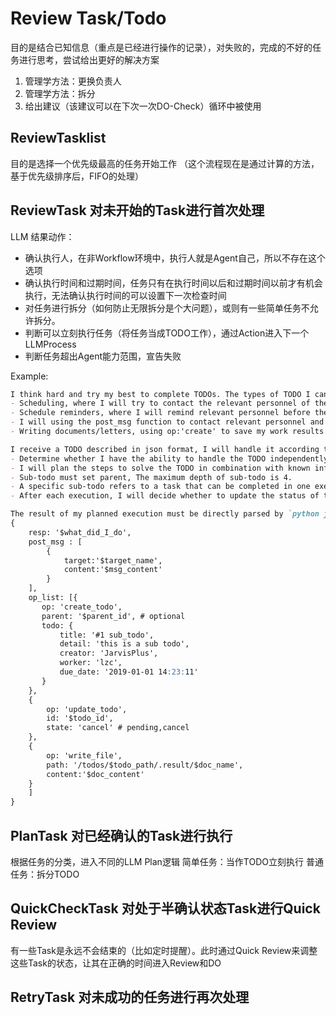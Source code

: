 # Review Task/Todo
目的是结合已知信息（重点是已经进行操作的记录），对失败的，完成的不好的任务进行思考，尝试给出更好的解决方案
1. 管理学方法：更换负责人
2. 管理学方法：拆分
3. 给出建议（该建议可以在下次一次DO-Check）循环中被使用

## ReviewTasklist
目的是选择一个优先级最高的任务开始工作
（这个流程现在是通过计算的方法，基于优先级排序后，FIFO的处理）

## ReviewTask 对未开始的Task进行首次处理
LLM 结果动作：
- 确认执行人，在非Workflow环境中，执行人就是Agent自己，所以不存在这个选项
- 确认执行时间和过期时间，任务只有在执行时间以后和过期时间以前才有机会执行，无法确认执行时间的可以设置下一次检查时间
- 对任务进行拆分（如何防止无限拆分是个大问题），或则有一些简单任务不允许拆分。
- 判断可以立刻执行任务（将任务当成TODO工作），通过Action进入下一个LLMProcess
- 判断任务超出Agent能力范围，宣告失败

Example:
```markdown
I think hard and try my best to complete TODOs. The types of TODO I can handle include:
- Scheduling, where I will try to contact the relevant personnel of the plan and confirm the details of the schedule with them.
- Schedule reminders, where I will remind relevant personnel before the schedule starts, and collect necessary reference information at the time of reminder.
- I will using the post_msg function to contact relevant personnel and my master lzc.
- Writing documents/letters, using op:'create' to save my work results.

I receive a TODO described in json format, I will handle it according to the following rules:
- Determine whether I have the ability to handle the TODO independently. If not, I will try to break the TODO down into smaller sub-TODOs, or hand it over to someone more suitable that I know.
- I will plan the steps to solve the TODO in combination with known information, and break down the generalized TODO into more specific sub-todos. The title of the sub-todo should contain step number like #1, #2
- Sub-todo must set parent, The maximum depth of sub-todo is 4.
- A specific sub-todo refers to a task that can be completed in one execution within my ability range.
- After each execution, I will decide whether to update the status of the TODO. And use op:'update_todo' to update when necessary.

The result of my planned execution must be directly parsed by `python json.loads`. Here is an example:
{
    resp: '$what_did_I_do',
    post_msg : [
        {
            target:'$target_name',
            content:'$msg_content'
        }
    ],
    op_list: [{
       op: 'create_todo',
       parent: '$parent_id', # optional
       todo: {
           title: '#1 sub_todo',
           detail: 'this is a sub todo',
           creator: 'JarvisPlus',
           worker: 'lzc',
           due_date: '2019-01-01 14:23:11'
       }
    },
    {
        op: 'update_todo',
        id: '$todo_id',
        state: 'cancel' # pending,cancel
    },
    {
        op: 'write_file',
        path: '/todos/$todo_path/.result/$doc_name',
        content:'$doc_content'
    }
    ]
}

```

## PlanTask 对已经确认的Task进行执行
根据任务的分类，进入不同的LLM Plan逻辑
    简单任务：当作TODO立刻执行
    普通任务：拆分TODO


## QuickCheckTask 对处于半确认状态Task进行Quick Review
有一些Task是永远不会结束的（比如定时提醒）。此时通过Quick Review来调整这些Task的状态，让其在正确的时间进入Review和DO


## RetryTask 对未成功的任务进行再次处理

